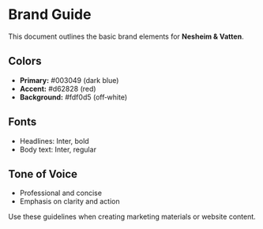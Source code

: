 # Brand Guide

This document outlines the basic brand elements for **Nesheim & Vatten**.

## Colors
- **Primary:** #003049 (dark blue)
- **Accent:** #d62828 (red)
- **Background:** #fdf0d5 (off‑white)

## Fonts
- Headlines: Inter, bold
- Body text: Inter, regular

## Tone of Voice
- Professional and concise
- Emphasis on clarity and action

Use these guidelines when creating marketing materials or website content.
